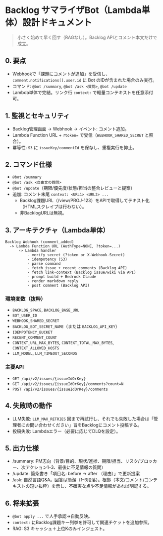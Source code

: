 # Backlog サマライザBot（Lambda単体）設計ドキュメント

> 小さく始めて早く回す（RAGなし）。Backlog APIとコメント本文だけで成立。

## 0. 要点

- Webhookで「課題にコメントが追加」を受信し、`comment.notifications[].user.id` に Bot のIDが含まれた場合のみ実行。
- コマンド: `@bot /summary`, `@bot /ask <質問>`, `@bot /update`
- Lambda単体で完結。リンク行 `context:` で軽量コンテキストを任意添付可。

## 1. 監視とセキュリティ

- Backlog管理画面 → Webhook → イベント: コメント追加。
- Lambda Function URL + `?token=` で受信（`WEBHOOK_SHARED_SECRET` と照合）。
- 冪等性: `S3` に `issueKey/commentId` を保存し、重複実行を抑止。

## 2. コマンド仕様

- `@bot /summary`
- `@bot /ask <自由文の質問>`
- `@bot /update`（期限/優先度/状態/担当の整合レビューと提案）
- 追加: コメント末尾 `context: <URL1> <URL2> ...`
  - Backlog課題URL（/view/PROJ-123）をAPIで取得してテキスト化（HTMLスクレイプは行わない）。
  - 非BacklogURLは無視。

## 3. アーキテクチャ（Lambda単体）

```
Backlog Webhook (comment_added)
  -> Lambda Function URL (AuthType=NONE, ?token=...)
      -> Lambda handler
          - verify secret (?token or X-Webhook-Secret)
          - idempotency (S3)
          - parse command
          - fetch issue + recent comments (Backlog API)
          - fetch link-context (Backlog issue/wiki via API)
          - prompt build + Bedrock Claude
          - render markdown reply
          - post comment (Backlog API)
```

### 環境変数（抜粋）

- `BACKLOG_SPACE`, `BACKLOG_BASE_URL`
- `BOT_USER_ID`
- `WEBHOOK_SHARED_SECRET`
- `BACKLOG_BOT_SECRET_NAME`（または `BACKLOG_API_KEY`）
- `IDEMPOTENCY_BUCKET`
- `RECENT_COMMENT_COUNT`
- `CONTEXT_URL_MAX_BYTES`, `CONTEXT_TOTAL_MAX_BYTES`, `CONTEXT_ALLOWED_HOSTS`
- `LLM_MODEL`, `LLM_TIMEOUT_SECONDS`

### 主要API

- `GET /api/v2/issues/{issueIdOrKey}`
- `GET /api/v2/issues/{issueIdOrKey}/comments?count=N`
- `POST /api/v2/issues/{issueIdOrKey}/comments`

## 4. 失敗時の動作

- LLM失敗: `LLM_MAX_RETRIES` 回まで再試行し、それでも失敗した場合は「管理者にお問い合わせください」旨をBacklogにコメント投稿する。
- 投稿失敗: Lambdaエラー（必要に応じてDLQを設定）。

## 5. 出力仕様

- /summary: PM志向（背景/目的、現状/進捗、期限/担当、リスク/ブロッカー、次アクション1–3、最後に不足情報の質問）
- /update: 箇条書き「項目名: before → after （理由）」で更新提案
- /ask: 自然言語Q&A。回答は簡潔（1–3段落）。根拠（本文/コメント/コンテキストの短い抜粋）を示し、不確実な点や不足情報があれば明記する。

## 6. 将来拡張

- `@bot apply ...` で人手承認→自動反映。
- `context:` にBacklog課題キー列挙を許可して関連チケットを追加参照。
- RAG: S3 キャッシュ＋上位Kのみインジェスト。
